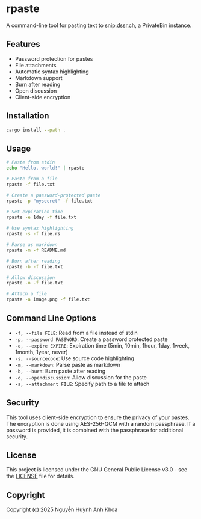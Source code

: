 # rpaste

A command-line tool for pasting text to [snip.dssr.ch](https://snip.dssr.ch/), a PrivateBin instance.

## Features

- Password protection for pastes
- File attachments
- Automatic syntax highlighting
- Markdown support
- Burn after reading
- Open discussion
- Client-side encryption

## Installation

```bash
cargo install --path .
```

## Usage

```bash
# Paste from stdin
echo "Hello, world!" | rpaste

# Paste from a file
rpaste -f file.txt

# Create a password-protected paste
rpaste -p "mysecret" -f file.txt

# Set expiration time
rpaste -e 1day -f file.txt

# Use syntax highlighting
rpaste -s -f file.rs

# Parse as markdown
rpaste -m -f README.md

# Burn after reading
rpaste -b -f file.txt

# Allow discussion
rpaste -o -f file.txt

# Attach a file
rpaste -a image.png -f file.txt
```

## Command Line Options

- `-f, --file FILE`: Read from a file instead of stdin
- `-p, --password PASSWORD`: Create a password protected paste
- `-e, --expire EXPIRE`: Expiration time (5min, 10min, 1hour, 1day, 1week, 1month, 1year, never)
- `-s, --sourcecode`: Use source code highlighting
- `-m, --markdown`: Parse paste as markdown
- `-b, --burn`: Burn paste after reading
- `-o, --opendiscussion`: Allow discussion for the paste
- `-a, --attachment FILE`: Specify path to a file to attach

## Security

This tool uses client-side encryption to ensure the privacy of your pastes. The encryption is done using AES-256-GCM with a random passphrase. If a password is provided, it is combined with the passphrase for additional security.

## License

This project is licensed under the GNU General Public License v3.0 - see the [LICENSE](LICENSE) file for details.

## Copyright

Copyright (c) 2025 Nguyễn Huỳnh Anh Khoa
